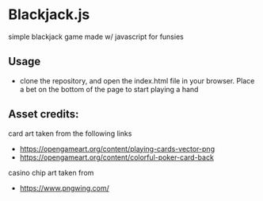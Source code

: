 # Blackjack.js
simple blackjack game made w/ javascript for funsies 

## Usage
- clone the repository, and open the index.html file in your browser. Place a bet on the bottom of the page to start playing a hand

## Asset credits:
card art taken from the following links
- https://opengameart.org/content/playing-cards-vector-png
- https://opengameart.org/content/colorful-poker-card-back

casino chip art taken from 
- https://www.pngwing.com/
